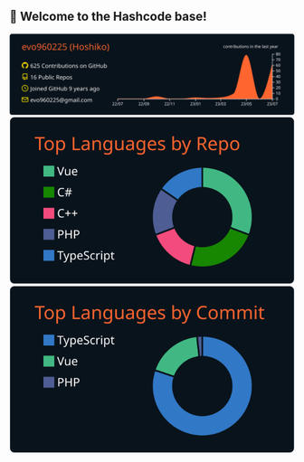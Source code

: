 ## 🌟 Welcome to the Hashcode base!

![](https://raw.githubusercontent.com/evo960225/evo960225/main/profile-summary-card-output/codeSTACKr/0-profile-details.svg)
![](https://raw.githubusercontent.com/evo960225/evo960225/main/profile-summary-card-output/codeSTACKr/1-repos-per-language.svg)![](https://raw.githubusercontent.com/evo960225/evo960225/main/profile-summary-card-output/codeSTACKr/2-most-commit-language.svg)
